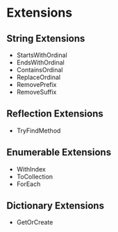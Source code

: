 # Extensions

## String Extensions
- StartsWithOrdinal
- EndsWithOrdinal
- ContainsOrdinal
- ReplaceOrdinal
- RemovePrefix
- RemoveSuffix

## Reflection Extensions
- TryFindMethod

## Enumerable Extensions
- WithIndex
- ToCollection
- ForEach

## Dictionary Extensions
- GetOrCreate
